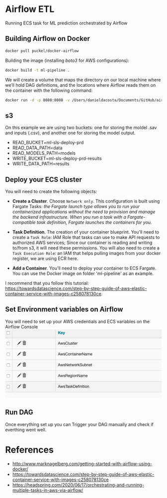 # Airflow ETL
Running ECS task for ML prediction orchestrated by Airflow

## Building Airflow on Docker
```bash
docker pull puckel/docker-airflow
```

Building the image (installing *boto3* for AWS configurations):

```bash 
docker build -t ml-pipeline .
```

We will create a volume that maps the directory on our local machine where we’ll hold DAG definitions, and the locations where Airflow reads them on the container with the following command:

```bash
docker run -d -p 8080:8080 -v /Users/danieldacosta/Documents/GitHub/airflow-etl/dags:/usr/local/airflow/dags ml-pipeline
```

## s3
On this example we are using two buckets: one for storing the moldel .sav and inputs (.csv), and another one for storing the model output.

- READ_BUCKET=ml-sls-deploy-prd
- READ_DATA_PATH=data
- READ_MODELS_PATH=models
- WRITE_BUCKET=ml-sls-deploy-prd-results
- WRITE_DATA_PATH=results

## Deploy your ECS cluster
You will need to create the following objects:

- **Create a Cluster**. Choose `Network only`. This configuration is built using Fargate Tasks: *the Fargate launch type allows you to run your containerized applications without the need to provision and manage the backend infrastructure. When you run a task with a Fargate-compatible task definition, Fargate launches the containers for you.*

- **Task Definition**. The creation of your container blueprint. You'll need to create a `Task Role`: IAM Role that tasks can use to make API requests to authorized AWS services; Since our container is reading and writing to/from s3, it will need these permissions. You will also need to create a `Task Execution Role`: an IAM that helps pulling images from your docker register, we are using ECR here.

- **Add a Container**. You'll need to deploy your container to ECS Fargate. You can use the Docker image on folder 'ml-pipeline' as an example.

I recommend that you follow this tutorial: https://towardsdatascience.com/step-by-step-guide-of-aws-elastic-container-service-with-images-c258078130ce. 

## Set Environment variables on Airflow
You will need to set up your AWS credentials and ECS variables on the Airflow Console
![Airflow_varibales](Images/Airflow_Variables.png)

## Run DAG
Once everything set up you can Trigger your DAG manually and check if everthing went well.

# References

- http://www.marknagelberg.com/getting-started-with-airflow-using-docker/
- https://towardsdatascience.com/step-by-step-guide-of-aws-elastic-container-service-with-images-c258078130ce
- https://headspring.com/2020/06/17/orchestrating-and-running-multiple-tasks-in-aws-via-airflow/
